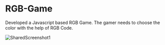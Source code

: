 # RGB-Game
Developed a Javascript based RGB Game. The gamer needs to choose the color with the help of RGB Code.

![SharedScreenshot1](https://user-images.githubusercontent.com/29403160/74329943-c142f980-4db6-11ea-925b-7e18a2953dc1.jpg)
